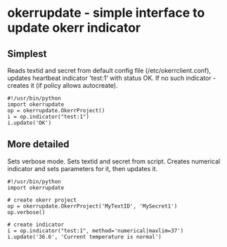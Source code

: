 # okerrupdate - simple interface to update okerr indicator

## Simplest 

Reads textid and secret from default config file (/etc/okerrclient.conf), updates heartbeat indicator 'test:1' with status OK. If no such indicator - creates it (if policy allows autocreate). 
~~~
#!/usr/bin/python
import okerrupdate
op = okerrupdate.OkerrProject()
i = op.indicator("test:1")
i.update('OK')
~~~


## More detailed

Sets verbose mode. Sets textid and secret from script. Creates numerical indicator and sets parameters for it, then updates it.
~~~
#!/usr/bin/python
import okerrupdate

# create okerr project
op = okerrupdate.OkerrProject('MyTextID', 'MySecret1')
op.verbose()

# create indicator
i = op.indicator("test:1", method='numerical|maxlim=37')
i.update('36.6', 'Current temperature is normal')
~~~

